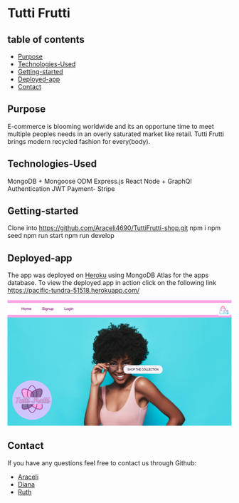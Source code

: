 # Tutti Frutti


## table of contents 
- [Purpose](#purpose)
- [Technologies-Used](#Technologies-Used)
- [Getting-started](#Getting-started)
- [Deployed-app](#deployed-app)
- [Contact](#Contact)

## Purpose 
E-commerce is blooming worldwide and its an opportune time to meet multiple peoples needs in an overly saturated market like retail. Tutti Frutti brings modern recycled fashion for every(body). 

## Technologies-Used
MongoDB + Mongoose ODM
Express.js
React
Node + GraphQl
Authentication JWT
Payment- Stripe


## Getting-started
Clone into https://github.com/Araceli4690/TuttiFrutti-shop.git
npm i
npm seed
npm run start
npm run develop

## Deployed-app
The app was deployed on [Heroku](https://www.heroku.com) using MongoDB Atlas for the apps database. To view the deployed app in action click on the following link
https://pacific-tundra-51518.herokuapp.com/

![](./client/src/assets/tutti-frutti.png)

## Contact
If you have any questions feel free to contact us through Github:

- [Araceli](https://github.com/Araceli4690)
- [Diana](https://github.com/dwmauricio)
- [Ruth](https://github.com/rootsroy)